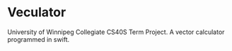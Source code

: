 # Veculator
University of Winnipeg Collegiate CS40S Term Project. A vector calculator programmed in swift.
